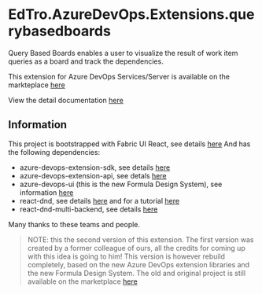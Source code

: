 # EdTro.AzureDevOps.Extensions.querybasedboards
Query Based Boards enables a user to visualize the result of work item queries as a board and track the dependencies.

This extension for Azure DevOps Services/Server is available on the markteplace [here](https://marketplace.visualstudio.com/items?itemName=realdolmen.EdTro-AzureDevOps-Extensions-QueryBasedBoards-Public)

View the detail documentation [here](public/details.md)

## Information
This project is bootstrapped with Fabric UI React, see details [here](https://developer.microsoft.com/en-us/fluentui#/get-started/web#option-1-quick-start)
And has the following dependencies:
* azure-devops-extension-sdk, see details [here](https://github.com/Microsoft/azure-devops-extension-sdk)
* azure-devops-extension-api, see detals [here](https://github.com/Microsoft/azure-devops-extension-api)
* azure-devops-ui (this is the new Formula Design System), see information [here](https://developer.microsoft.com/en-us/azure-devops/)
* react-dnd, see details [here](https://github.com/react-dnd/react-dnd/) and for a tutorial [here](https://react-dnd.github.io/react-dnd/docs/tutorial)
* react-dnd-multi-backend, see details [here](https://github.com/LouisBrunner/dnd-multi-backend/tree/master/packages/react-dnd-multi-backend)

Many thanks to these teams and people.

> NOTE: this the second version of this extension. The first version was created by a former colleague of ours, all the credits for coming up with this idea is going to him! This version is however rebuild completely, based on the new Azure DevOps extension libraries and the new Formula Design System. 
> The old and original project is still available on the marketplace [here](https://marketplace.visualstudio.com/items?itemName=realdolmen.querybasedboards)

